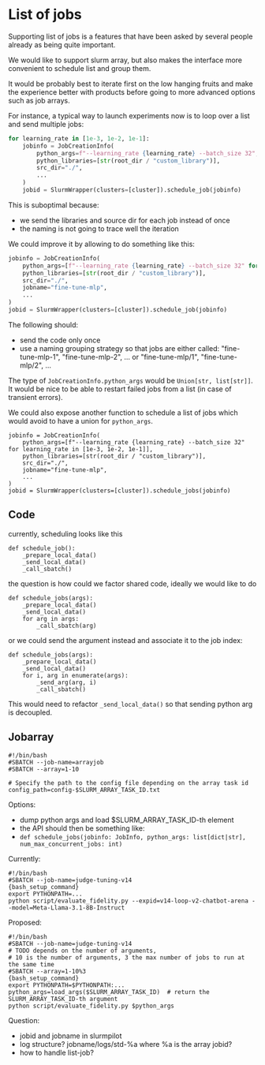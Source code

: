 # List of jobs

Supporting list of jobs is a features that have been asked by several people already as being quite important.

We would like to support slurm array, but also makes the interface more convenient to schedule list and group them.

It would be probably best to iterate first on the low hanging fruits and make the experience better with products
before going to more advanced options such as job arrays.

For instance, a typical way to launch experiments now is to loop over a list and send multiple jobs:

```python
for learning_rate in [1e-3, 1e-2, 1e-1]:
    jobinfo = JobCreationInfo(
        python_args=f"--learning_rate {learning_rate} --batch_size 32",
        python_libraries=[str(root_dir / "custom_library")],
        src_dir="./",
        ...
    )
    jobid = SlurmWrapper(clusters=[cluster]).schedule_job(jobinfo)
```

This is suboptimal because:
* we send the libraries and source dir for each job instead of once
* the naming is not going to trace well the iteration

We could improve it by allowing to do something like this:
```python
jobinfo = JobCreationInfo(
    python_args=[f"--learning_rate {learning_rate} --batch_size 32" for learning_rate in [1e-3, 1e-2, 1e-1]],
    python_libraries=[str(root_dir / "custom_library")],
    src_dir="./",
    jobname="fine-tune-mlp",
    ...
)
jobid = SlurmWrapper(clusters=[cluster]).schedule_job(jobinfo)
```
The following should:
* send the code only once
* use a naming grouping strategy so that jobs are either called: "fine-tune-mlp-1", "fine-tune-mlp-2", ... or "fine-tune-mlp/1", "fine-tune-mlp/2", ...

The type of `JobCreationInfo.python_args` would be `Union[str, list[str]]`.
It would be nice to be able to restart failed jobs from a list (in case of transient errors).

We could also expose another function to schedule a list of jobs which would avoid to have a union for `python_args`.

```
jobinfo = JobCreationInfo(
    python_args=[f"--learning_rate {learning_rate} --batch_size 32" for learning_rate in [1e-3, 1e-2, 1e-1]],
    python_libraries=[str(root_dir / "custom_library")],
    src_dir="./",
    jobname="fine-tune-mlp",
    ...
)
jobid = SlurmWrapper(clusters=[cluster]).schedule_jobs(jobinfo)
```


## Code

currently, scheduling looks like this 
```
def schedule_job():
    _prepare_local_data()
    _send_local_data()
    _call_sbatch()   
```

the question is how could we factor shared code, ideally we would like to do

```
def schedule_jobs(args):
    _prepare_local_data()
    _send_local_data()
    for arg in args:
        _call_sbatch(arg)   
```

or we could send the argument instead and associate it to the job index:
```
def schedule_jobs(args):
    _prepare_local_data()
    _send_local_data()
    for i, arg in enumerate(args):
        _send_arg(arg, i)
        _call_sbatch()   
```

This would need to refactor `_send_local_data()` so that sending python arg is decoupled.


## Jobarray

```
#!/bin/bash
#SBATCH --job-name=arrayjob
#SBATCH --array=1-10

# Specify the path to the config file depending on the array task id
config_path=config-$SLURM_ARRAY_TASK_ID.txt
```

Options:
* dump python args and load $SLURM_ARRAY_TASK_ID-th element
* the API should then be something like:
* `def schedule_jobs(jobinfo: JobInfo, python_args: list[dict|str], num_max_concurrent_jobs: int)`

Currently:
```
#!/bin/bash
#SBATCH --job-name=judge-tuning-v14
{bash_setup_command}
export PYTHONPATH=...
python script/evaluate_fidelity.py --expid=v14-loop-v2-chatbot-arena --model=Meta-Llama-3.1-8B-Instruct 
```

Proposed:
```
#!/bin/bash
#SBATCH --job-name=judge-tuning-v14
# TODO depends on the number of arguments, 
# 10 is the number of arguments, 3 the max number of jobs to run at the same time
#SBATCH --array=1-10%3   
{bash_setup_command}
export PYTHONPATH=$PYTHONPATH:...
python_args=load_args($SLURM_ARRAY_TASK_ID)  # return the SLURM_ARRAY_TASK_ID-th argument 
python script/evaluate_fidelity.py $python_args
```

Question:
* jobid and jobname in slurmpilot
* log structure? jobname/logs/std-%a where %a is the array jobid?
* how to handle list-job?
